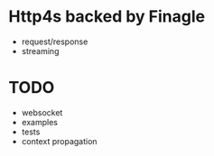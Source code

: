 # Http4s backed by Finagle

- request/response
- streaming

# TODO

- websocket
- examples
- tests
- context propagation

